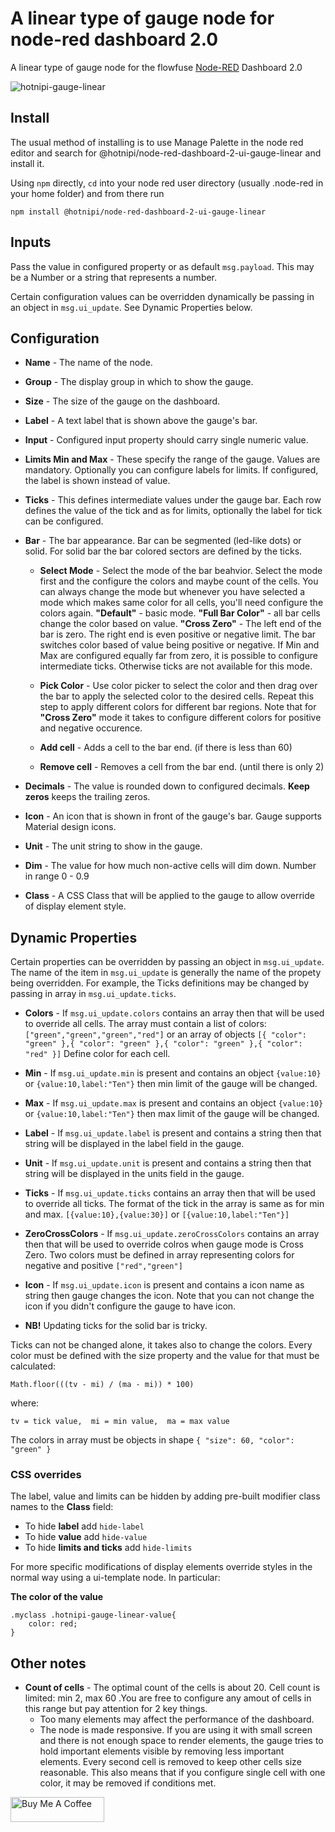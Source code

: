 # A linear type of gauge node for node-red dashboard 2.0

A linear type of gauge node for the flowfuse [Node-RED](https://nodered.org) Dashboard 2.0

![hotnipi-gauge-linear](https://github.com/user-attachments/assets/53c73176-4d2d-4e67-89fd-1b39f3494212)



## Install

The usual method of installing is to use Manage Palette in the node red editor and search for @hotnipi/node-red-dashboard-2-ui-gauge-linear and install it.

Using `npm` directly, `cd` into your node red user directory (usually .node-red in your home folder) and from there run
```
npm install @hotnipi/node-red-dashboard-2-ui-gauge-linear
```

## Inputs

Pass the value in configured property or as default `msg.payload`.  This may be a Number or a string that represents a number.


Certain configuration values can be overridden dynamically be passing in an object in `msg.ui_update`.  See Dynamic Properties below.  

## Configuration

* **Name** - The name of the node.
* **Group** - The display group in which to show the gauge.
* **Size** - The size of the gauge on the dashboard.
* **Label** - A text label that is shown above the gauge's bar. 
* **Input** - Configured input property should carry single numeric value. 

* **Limits Min and Max** - These specify the range of the gauge. Values are mandatory. Optionally you can configure labels for limits. If configured, the label is shown instead of value.
* **Ticks** - This defines intermediate values under the gauge bar.  Each row defines the value of the tick and as for limits, optionally the label for tick can be configured.

* **Bar** - The bar appearance. Bar can be segmented (led-like dots) or solid. For solid bar the bar colored sectors are defined by the ticks. 
    * **Select Mode** - Select the mode of the bar beahvior. Select the mode first and the configure the colors and maybe count of the cells. You can always change the mode but whenever you have selected a mode which makes same color for all cells, you'll need configure the colors again. **"Default"** - basic mode. **"Full Bar Color"** - all bar cells change the color based on value. **"Cross Zero"** - The left end of the bar is zero. The right end is even positive or negative limit. The bar switches color based of value being positive or negative. If Min and Max are configured equally far from zero, it is possible to configure intermediate ticks. Otherwise ticks are not available for this mode.  

    * **Pick Color** - Use color picker to select the color and then drag over the bar to apply the selected color to the desired cells. Repeat this step to apply different colors for different bar regions. Note that for **"Cross Zero"** mode it takes to configure different colors for positive and negative occurence. 

    * **Add cell** - Adds a cell to the bar end. (if there is less than 60)
    * **Remove cell** - Removes a cell from the bar end. (until there is only 2)

* **Decimals** - The value is rounded down to configured decimals. **Keep zeros** keeps the trailing zeros. 
* **Icon** - An icon that is shown in front of the gauge's bar. Gauge supports Material design icons.
* **Unit** - The unit string to show in the gauge. 
* **Dim** - The value for how much non-active cells will dim down. Number in range 0 - 0.9

* **Class** - A CSS Class that will be applied to the gauge to allow override of display element style.

## Dynamic Properties

Certain properties can be overridden by passing an object in `msg.ui_update`.  The name of the item in `msg.ui_update` is generally the name of the propety being overridden.  For example, the Ticks definitions may be changed by passing in array in `msg.ui_update.ticks`.  

* **Colors** - If `msg.ui_update.colors` contains an array then that will be used to override all cells.  The array must contain a list of colors:  
`["green","green","green","red"]` or an array of objects `[{ "color": "green" },{ "color": "green" },{ "color": "green" },{ "color": "red" }]`
Define color for each cell. 
* **Min** - If `msg.ui_update.min` is present and contains an object `{value:10}` or `{value:10,label:"Ten"}` then min limit of the gauge will be changed.
* **Max** - If `msg.ui_update.max` is present and contains an object `{value:10}` or `{value:10,label:"Ten"}` then max limit of the gauge will be changed.
* **Label** - If `msg.ui_update.label` is present and contains a string then that string will be displayed in the label field in the gauge.
* **Unit** - If `msg.ui_update.unit` is present and contains a string then that string will be displayed in the units field in the gauge.
* **Ticks** - If `msg.ui_update.ticks` contains an array then that will be used to override all ticks. The format of the tick in the array is same as for min and max. `[{value:10},{value:30}]` or `[{value:10,label:"Ten"}]`
* **ZeroCrossColors** - If `msg.ui_update.zeroCrossColors` contains an array then that will be used to override colros when gauge mode is Cross Zero. Two colors must be defined in array representing colors for negative and positive  `["red","green"]`
* **Icon** - If `msg.ui_update.icon` is present and contains a icon name as string then gauge changes the icon. Note that you can not change the icon if you didn't configure the gauge to have icon.

* **NB!** Updating ticks for the solid bar is tricky.

Ticks can not be changed alone, it takes also to change the colors.
Every color must be defined with the size property and the value for that must be calculated:

`Math.floor(((tv - mi) / (ma - mi)) * 100)`

where:

`tv = tick value, 
mi = min value, 
ma = max value`

The colors in array must be objects in shape `{ "size": 60, "color": "green" }` 

### CSS overrides

The label, value and limits can be hidden by adding pre-built modifier class names to the **Class** field:
* To hide **label** add `hide-label` 
* To hide **value** add `hide-value` 
* To hide **limits and ticks** add `hide-limits`

For more specific modifications of display elements override styles in the normal way using a ui-template node.  In particular:

**The color of the value**  
```
.myclass .hotnipi-gauge-linear-value{
    color: red;
}
```



## Other notes
* **Count of cells** - The optimal count of the cells is about 20. Cell count is limited: min 2, max 60 .You are free to configure any amout of cells in this range but pay attention for 2 key things. 
    * Too many elements may affect the performance of the dashboard. 
    * The node is made responsive. If you are using it with small screen and there is not enough space to render elements, the gauge tries to hold important elements visible by removing less important elements. Every second cell is removed to keep other cells size reasonable. This also means that if you configure single cell with one color, it may be removed if conditions met.

<a href="https://www.buymeacoffee.com/hotnipi" target="_blank"><img src="https://cdn.buymeacoffee.com/buttons/v2/default-green.png" alt="Buy Me A Coffee" style="height: 40px !important;width:150px !important;" ></a>  
